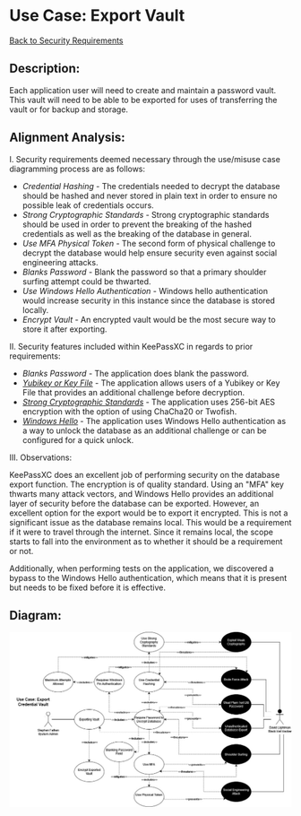 # Use Case: Export Vault

[Back to Security Requirements](https://github.com/JCKelley-CYBR/CYBR-8420-SoftwareAssurance/blob/main/SecurityRequirements.md)

## Description:
Each application user will need to create and maintain a password vault. This vault will need to be able to be exported for uses of transferring the vault or for backup and storage.  

## Alignment Analysis:
I. Security requirements deemed necessary through the use/misuse case diagramming process are as follows:
* *Credential Hashing* - The credentials needed to decrypt the database should be hashed and never stored in plain text in order to ensure no possible leak of credentials occurs.
* *Strong Cryptographic Standards* - Strong cryptographic standards should be used in order to prevent the breaking of the hashed credentials as well as the breaking of the database in general.
* *Use MFA Physical Token* - The second form of physical challenge to decrypt the database would help ensure security even against social engineering attacks.   
* *Blanks Password* - Blank the password so that a primary shoulder surfing attempt could be thwarted.
* *Use Windows Hello Authentication* - Windows hello authentication would increase security in this instance since the database is stored locally.
* *Encrypt Vault* - An encrypted vault would be the most secure way to store it after exporting.

II. Security features included within KeePassXC in regards to prior requirements:
* *Blanks Password* - The application does blank the password.
* *[Yubikey or Key File](https://keepassxc.org/project/)* - The application allows users of a Yubikey or Key File that provides an additional challenge before decryption.
* *[Strong Cryptographic Standards](https://keepassxc.org/docs/KeePassXC_UserGuide.html#_database_settings)* - The application uses 256-bit AES encryption with the option of using ChaCha20 or Twofish.
* *[Windows Hello](https://keepassxc.org/docs/KeePassXC_GettingStarted.html#_quick_unlock)* - The application uses Windows Hello authentication as a way to unlock the database as an additional challenge or can be configured for a quick unlock.

III. Observations:

KeePassXC does an excellent job of performing security on the database export function. The encryption is of quality standard. Using an "MFA" key thwarts many attack vectors, and Windows Hello provides an additional layer of security before the database can be exported. However, an excellent option for the export would be to export it encrypted. This is not a significant issue as the database remains local. This would be a requirement if it were to travel through the internet. Since it remains local, the scope starts to fall into the environment as to whether it should be a requirement or not. 

Additionally, when performing tests on the application, we discovered a bypass to the Windows Hello authentication, which means that it is present but needs to be fixed before it is effective. 

## Diagram: 
<img src="Export Vault Use CaseV6.jpg">
